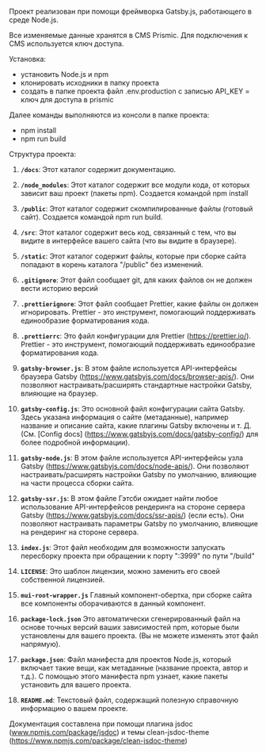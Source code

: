 Проект реализован при помощи фреймворка Gatsby.js, работающего в среде Node.js.

Все изменяемые данные хранятся в CMS Prismic. Для подключения к CMS используется ключ доступа.

Установка:

- установить Node.js и npm
- клонировать исходники в папку проекта
- создать в папке проекта файл .env.production с записью API_KEY = ключ для доступа в prismic

Далее команды выполняются из консоли в папке проекта:

- npm install
- npm run build

Структура проекта:

1.  **`/docs`**: Этот каталог содержит документацию.

2.  **`/node_modules`**: Этот каталог содержит все модули кода, от которых зависит ваш проект (пакеты npm). Создается командой npm install

3.  **`/public`**: Этот каталог содержит скомпилированные файлы (готовый сайт). Создается командой npm run build.

4.  **`/src`**: Этот каталог содержит весь код, связанный с тем, что вы видите в интерфейсе вашего сайта (что вы видите в браузере).

5.  **`/static`**: Этот каталог содержит файлы, которые при сборке сайта попадают в корень каталога "/public" без изменений.

6.  **`.gitignore`**: Этот файл сообщает git, для каких файлов он не должен вести историю версий

7.  **`.prettierignore`**: Этот файл сообщает Prettier, какие файлы он должен игнорировать. Prettier - это инструмент, помогающий поддерживать единообразие форматирования кода.

8.  **`.prettierrc`**: Это файл конфигурации для Prettier (https://prettier.io/). Prettier - это инструмент, помогающий поддерживать единообразие форматирования кода.

9.  **`gatsby-browser.js`**: В этом файле используется API-интерфейсы браузера Gatsby (https://www.gatsbyjs.com/docs/browser-apis/). Они позволяют настраивать/расширять стандартные настройки Gatsby, влияющие на браузер.

10. **`gatsby-config.js`**: Это основной файл конфигурации сайта Gatsby. Здесь указана информация о сайте (метаданные), например название и описание сайта, какие плагины Gatsby включены и т. Д. (См. [Config docs] (https://www.gatsbyjs.com/docs/gatsby-config/) для более подробной информации).

11. **`gatsby-node.js`**: В этом файле используется API-интерфейсы узла Gatsby (https://www.gatsbyjs.com/docs/node-apis/). Они позволяют настраивать/расширять настройки Gatsby по умолчанию, влияющие на части процесса сборки сайта.

12. **`gatsby-ssr.js`**: В этом файле Гэтсби ожидает найти любое использование API-интерфейсов рендеринга на стороне сервера Gatsby (https://www.gatsbyjs.com/docs/ssr-apis/) (если есть). Они позволяют настраивать параметры Gatsby по умолчанию, влияющие на рендеринг на стороне сервера.

13. **`index.js`**: Этот файл необходим для возможности запускать пересборку проекта при обращении к порту ":3999" по пути "/build"

14. **`LICENSE`**: Это шаблон лицензии, можно заменить его своей собственной лицензией.

15. **`mui-root-wrapper.js`** Главный компонент-обертка, при сборке сайта все компоненты оборачиваются в данный компонент.

16. **`package-lock.json`** Это автоматически сгенерированный файл на основе точных версий ваших зависимостей npm, которые были установлены для вашего проекта. (Вы не можете изменять этот файл напрямую).

17. **`package.json`**: Файл манифеста для проектов Node.js, который включает такие вещи, как метаданные (название проекта, автор и т.д.). С помощью этого манифеста npm узнает, какие пакеты установить для вашего проекта.

18. **`README.md`**: Текстовый файл, содержащий полезную справочную информацию о вашем проекте.

Документация составлена при помощи плагина jsdoc (www.npmjs.com/package/jsdoc) и темы clean-jsdoc-theme (https://www.npmjs.com/package/clean-jsdoc-theme)


